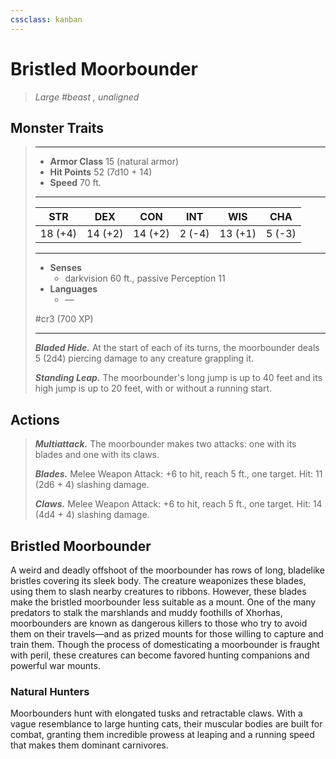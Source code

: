 ```yaml
---
cssclass: kanban
---
```


# Bristled Moorbounder
>*Large #beast , unaligned*
## Monster Traits
>___
>- **Armor Class** 15 (natural armor)
>- **Hit Points** 52 (7d10 + 14)
>- **Speed** 70 ft.
>___
>|STR|DEX|CON|INT|WIS|CHA|
>|:---:|:---:|:---:|:---:|:---:|:---:|
>|18 (+4)|14 (+2)|14 (+2)|2 (-4)|13 (+1)|5 (-3)|
>___
>- **Senses**
>	 - darkvision 60 ft., passive Perception 11
>- **Languages**
>	 - —
>
> #cr3 (700 XP)
>___
>***Bladed Hide.*** At the start of each of its turns, the moorbounder deals 5 (2d4) piercing damage to any creature grappling it.  
>
>***Standing Leap.*** The moorbounder's long jump is up to 40 feet and its high jump is up to 20 feet, with or without a running start.  
>
## Actions
>***Multiattack.*** The moorbounder makes two attacks: one with its blades and one with its claws.  
>
>***Blades.*** Melee Weapon Attack: +6 to hit, reach 5 ft., one target. Hit: 11 (2d6 + 4) slashing damage.  
>
>***Claws.*** Melee Weapon Attack: +6 to hit, reach 5 ft., one target. Hit: 14 (4d4 + 4) slashing damage.
## Bristled Moorbounder
A weird and deadly offshoot of the moorbounder has rows of long, bladelike bristles covering its sleek body. The creature weaponizes these blades, using them to slash nearby creatures to ribbons. However, these blades make the bristled moorbounder less suitable as a mount.
One of the many predators to stalk the marshlands and muddy foothills of Xhorhas, moorbounders are known as dangerous killers to those who try to avoid them on their travels—and as prized mounts for those willing to capture and train them. Though the process of domesticating a moorbounder is fraught with peril, these creatures can become favored hunting companions and powerful war mounts.
### Natural Hunters
Moorbounders hunt with elongated tusks and retractable claws. With a vague resemblance to large hunting cats, their muscular bodies are built for combat, granting them incredible prowess at leaping and a running speed that makes them dominant carnivores.